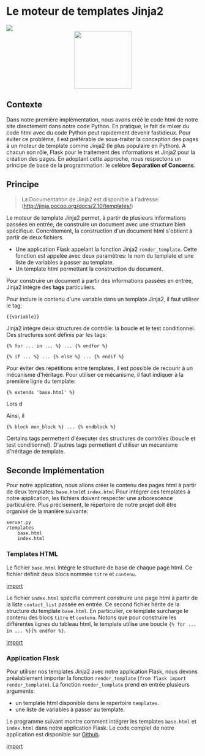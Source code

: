 # Le moteur de templates Jinja2


<div>
<img src="https://img.shields.io/badge/jinja-v2.10-brightgreen.svg"> 
</div>

<div style="text-align:center;">
<img src="http://jinja.pocoo.org/docs/2.10/_static/jinja-small.png" height="150" />
</div>


## Contexte

Dans notre première implémentation, nous avons créé le code html de notre site directement dans notre code Python. En pratique, le fait de mixer du code html avec du code Python peut rapidement devenir fastidieux. Pour éviter ce problème, il est préférable de sous-traiter la conception des pages à un moteur de template comme Jinja2 (le plus populaire en Python). A chacun son rôle, Flask pour le traitement des informations et Jinja2 pour la création des pages. En adoptant cette approche, nous respectons un principe de base de la programmation: le celèbre **Separation of Concerns**.


## Principe

> La Documentation de Jinja2 est disponible à l'adresse: (http://jinja.pocoo.org/docs/2.10/templates/)

Le moteur de template Jinja2 permet, à partir de plusieurs informations passées en entrée, de construire un document avec une structure bien spécifique. Concrêtement, la construction d'un document html s'obtient à partir de deux fichiers.

* Une application Flask appelant la fonction Jinja2 `render_template`. Cette fonction est appelée avec deux paramètres: le nom du template et une liste de variables à passer au template.
* Un template html permettant la construction du document.

Pour construire un document à partir des informations passées en entrée, Jinja2 intègre des **tags** particuliers. 


Pour inclure le contenu d'une variable dans un template Jinja2, il faut utiliser le tag:

```
{{variable}}
``` 

Jinja2 intègre deux structures de contrôle: la boucle et le test conditionnel. Ces structures sont définis par les tags: 

```
{% for ... in ... %} ... {% endfor %}
```

```
{% if ... %} ... {% else %} ... {% endif %}
```

Pour éviter des répétitions entre templates, il est possible de recourir à un mécanisme d'héritage. Pour utiliser ce mécanisme, il faut indiquer à la première ligne du template:

```
{% extends 'base.html' %} 
```

Lors d


Ainsi, il 

```
{% block mon_block %} ... {% endblock %}
```


Certains tags permettent d'éxecuter des structures de contrôles (boucle et test conditionnel). D'autres tags permettent d'utiliser un mécanisme d'héritage de template.


## Seconde Implémentation

Pour notre application, nous allons créer le contenu des pages html à partir de deux templates: `base.html`et `index.html`
Pour intégrer ces templates à notre application, les fichiers doivent respecter une arborescence particulière. Plus précisement, le répertoire de notre projet doit être organisé de la manière suivante:

```
server.py
/templates
    base.html
    index.html
```

### Templates HTML

Le fichier `base.html` intègre le structure de base de chaque page html. Ce fichier définit deux blocs nommée `titre` et `contenu`.

[import](./src/src3/templates/base.html)

Le fichier `index.html` spécifie comment construire une page html à partir de la liste `contact_list` passée en entrée. Ce second fichier hérite de la structure du template `base.html`. En particulier, ce template surcharge le contenu des blocs `titre` et `contenu`. Notons que pour construire les différentes lignes du tableau html, le template utilise une boucle `{% for ... in ... %}{% endfor %}`. 

[import](./src/src3/templates/index.html)


### Application Flask 

Pour utiliser nos templates Jinja2 avec notre application Flask, nous devons préalablement importer la fonction `render_template` (`from flask import render_template`). La fonction `render_template` prend en entrée plusieurs arguments:

* un template html disponible dans le repertoire `templates`.
* une liste de variables à passer au template.

Le programme suivant montre comment intégrer les templates `base.html` et `index.html` dans notre application Flask. Le code complet de notre application est disponible sur [Github](https://github.com/vincentchoqueuse/gitbook_flask/tree/master/src/src3).

[import](./src/src3/server.py)

